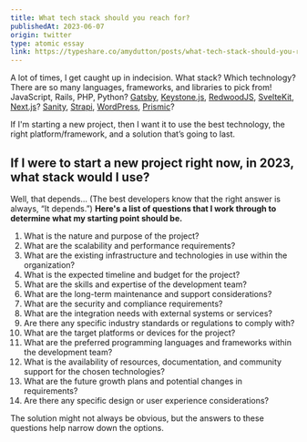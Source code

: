 ```yaml
---
title: What tech stack should you reach for?
publishedAt: 2023-06-07
origin: twitter
type: atomic essay
link: https://typeshare.co/amydutton/posts/what-tech-stack-should-you-reach-for
---
```


A lot of times, I get caught up in indecision. What stack? Which technology? There are so many languages, frameworks, and libraries to pick from! JavaScript, Rails, PHP, Python? [Gatsby](https://www.gatsbyjs.com/), [Keystone.js](https://keystonejs.com/), [RedwoodJS](https://redwoodjs.com), [SvelteKit](https://kit.svelte.dev/), [Next.js](https://nextjs.org)? [Sanity](https://sanity.io), [Strapi](https://strapi.io/), [WordPress](https://wordpress.org), [Prismic](https://prismic.io/)?

If I'm starting a new project, then I want it to use the best technology, the right platform/framework, and a solution that’s going to last.

## If I were to start a new project right now, in 2023, what stack would I use?

Well, that depends... (The best developers know that the right answer is always, “It depends.”) **Here's a list of questions that I work through to determine what my starting point should be.**

1. What is the nature and purpose of the project?
2. What are the scalability and performance requirements?
3. What are the existing infrastructure and technologies in use within the organization?
4. What is the expected timeline and budget for the project?
5. What are the skills and expertise of the development team?
6. What are the long-term maintenance and support considerations?
7. What are the security and compliance requirements?
8. What are the integration needs with external systems or services?
9. Are there any specific industry standards or regulations to comply with?
10. What are the target platforms or devices for the project?
11. What are the preferred programming languages and frameworks within the development team?
12. What is the availability of resources, documentation, and community support for the chosen technologies?
13. What are the future growth plans and potential changes in requirements?
14. Are there any specific design or user experience considerations?

The solution might not always be obvious, but the answers to these questions help narrow down the options.
